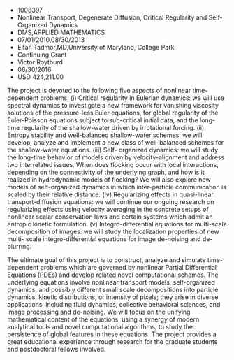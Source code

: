
* 1008397
* Nonlinear Transport, Degenerate Diffusion, Critical Regularity and Self-Organized Dynamics
* DMS,APPLIED MATHEMATICS
* 07/01/2010,08/30/2013
* Eitan Tadmor,MD,University of Maryland, College Park
* Continuing Grant
* Victor Roytburd
* 06/30/2016
* USD 424,211.00

The project is devoted to the following five aspects of nonlinear time-dependent
problems. (i) Critical regularity in Eulerian dynamics: we will use spectral
dynamics to investigate a new framework for vanishing viscosity solutions of the
pressure-less Euler equations, for global regularity of the Euler-Poisson
equations subject to sub-critical initial data, and the long-time regularity of
the shallow-water driven by irrotational forcing. (ii) Entropy stability and
well-balanced shallow-water schemes: we will develop, analyze and implement a
new class of well-balanced schemes for the shallow-water equations. (iii) Self-
organized dynamics: we will study the long-time behavior of models driven by
velocity-alignment and address two interrelated issues. When does flocking occur
with local interactions, depending on the connectivity of the underlying graph,
and how is it realized in hydrodynamic models of flocking? We will also explore
new models of self-organized dynamics in which inter-particle communication is
scaled by their relative distance. (iv) Regularizing effects in quasi-linear
transport-diffusion equations: we will continue our ongoing research on
regularizing effects using velocity averaging in the concrete setups of
nonlinear scalar conservation laws and certain systems which admit an entropic
kinetic formulation. (v) Integro-differential equations for multi-scale
decomposition of images: we will study the localization properties of new multi-
scale integro-differential equations for image de-noising and de-blurring.

The ultimate goal of this project is to construct, analyze and simulate time-
dependent problems which are governed by nonlinear Partial Differential
Equations (PDEs) and develop related novel computational schemes. The underlying
equations involve nonlinear transport models, self-organized dynamics, and
possibly different small scale decompositions into particle dynamics, kinetic
distributions, or intensity of pixels; they arise in diverse applications,
including fluid dynamics, collective behavioral sciences, and image processing
and de-noising. We will focus on the unifying mathematical content of the
equations, using a synergy of modern analytical tools and novel computational
algorithms, to study the persistence of global features in these equations. The
project provides a great educational experience through research for the
graduate students and postdoctoral fellows involved.
